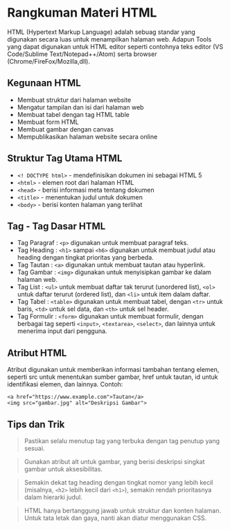 # Rangkuman Materi HTML
HTML (Hypertext Markup Language) adalah sebuag standar yang digunakan secara luas untuk menampilkan halaman web. Adapun Tools yang dapat digunakan untuk HTML editor seperti contohnya teks editor (VS Code/Sublime Text/Notepad++/Atom) serta browser (Chrome/FireFox/Mozilla,dll).

## Kegunaan HTML
- Membuat struktur dari halaman website
- Mengatur tampilan dan isi dari halaman web
- Membuat tabel dengan tag HTML table
- Membuat form HTML
- Membuat gambar dengan canvas
- Mempublikasikan halaman website secara online

## Struktur Tag Utama HTML
- `<! DOCTYPE html>` - mendefinisikan dokumen ini sebagai HTML 5
- `<html>` - elemen root dari halaman HTML
- `<head>` - berisi informasi meta tentang dokumen
- `<title>` - menentukan judul untuk dokumen
- `<body>` - berisi konten halaman yang terlihat

## Tag - Tag Dasar HTML
- Tag Paragraf : `<p>` digunakan untuk membuat paragraf teks.
- Tag Heading : `<h1>` sampai `<h6>` digunakan untuk membuat judul atau heading dengan tingkat prioritas yang berbeda.
- Tag Tautan : `<a>` digunakan untuk membuat tautan atau hyperlink.
- Tag Gambar : `<img>` digunakan untuk menyisipkan gambar ke dalam halaman web.
- Tag List : `<ul>` untuk membuat daftar tak terurut (unordered list), `<ol>` untuk daftar terurut (ordered list), dan `<li>` untuk item dalam daftar.
- Tag Tabel : `<table>` digunakan untuk membuat tabel, dengan `<tr>` untuk baris, `<td>` untuk sel data, dan `<th>` untuk sel header.
- Tag Formulir : `<form>` digunakan untuk membuat formulir, dengan berbagai tag seperti `<input>`, `<textarea>`, `<select>`, dan lainnya untuk menerima input dari pengguna.

## Atribut HTML
Atribut digunakan untuk memberikan informasi tambahan tentang elemen, seperti src untuk menentukan sumber gambar, href untuk tautan, id untuk identifikasi elemen, dan lainnya.
Contoh:
```
<a href="https://www.example.com">Tautan</a>
<img src="gambar.jpg" alt="Deskripsi Gambar">
```

## Tips dan Trik
> Pastikan selalu menutup tag yang terbuka dengan tag penutup yang sesuai.

> Gunakan atribut alt untuk gambar, yang berisi deskripsi singkat gambar untuk aksesibilitas.

> Semakin dekat tag heading dengan tingkat nomor yang lebih kecil (misalnya,  `<h2>` lebih kecil dari `<h1>`), semakin rendah prioritasnya dalam hierarki judul.

> HTML hanya bertanggung jawab untuk struktur dan konten halaman. Untuk tata letak dan gaya, nanti akan diatur menggunakan CSS.





